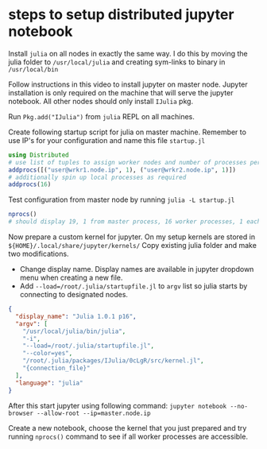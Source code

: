 # steps to setup distributed jupyter notebook
Install `julia` on all nodes in exactly the same way. I do this by moving the
julia folder to `/usr/local/julia` and creating sym-links to binary in `/usr/local/bin`

Follow instructions in this video to install jupyter on master node.
Jupyter installation is only required on the machine that will serve the jupyter notebook.
All other nodes should only install `IJulia` pkg.

Run `Pkg.add("IJulia")` from `julia` REPL on all machines.

Create following startup script for julia on master machine.
Remember to use IP's for your configuration and name this file `startup.jl`
```julia
using Distributed
# use list of tuples to assign worker nodes and number of processes per node
addprocs([("user@wrkr1.node.ip", 1), ("user@wrkr2.node.ip", 1)])
# additionally spin up local processes as required
addprocs(16)
```

Test configuration from master node by running `julia -L startup.jl`
```julia
nprocs()
# should display 19, 1 from master process, 16 worker processes, 1 each on worker nodes.
```

Now prepare a custom kernel for jupyter. On my setup kernels are stored in `${HOME}/.local/share/jupyter/kernels/`
Copy existing julia folder and make two modifications.
* Change display name. Display names are available in jupyter dropdown menu when creating a new file.
* Add `--load=/root/.julia/startupfile.jl` to `argv` list so julia starts by connecting to designated nodes.
```json
{
  "display_name": "Julia 1.0.1 p16",
  "argv": [
    "/usr/local/julia/bin/julia",
    "-i",
    "--load=/root/.julia/startupfile.jl",
    "--color=yes",
    "/root/.julia/packages/IJulia/0cLgR/src/kernel.jl",
    "{connection_file}"
  ],
  "language": "julia"
}
```

After this start jupyter using following command: `jupyter notebook --no-browser --allow-root --ip=master.node.ip`

Create a new notebook, choose the kernel that you just prepared and try running `nprocs()` command to see
if all worker processes are accessible.
